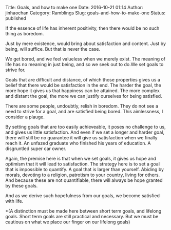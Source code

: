 Title: Goals, and how to make one
Date: 2016-10-21 01:14
Author: jinhaochan
Category: Ramblings
Slug: goals-and-how-to-make-one
Status: published

If the essence of life has inherent positivity, then there would be no such thing as boredom.

Just by mere existence, would bring about satisfaction and content. Just by being, will suffice. But that is never the case.

We get bored, and we feel valueless when we merely exist. The meaning of life has no meaning in just being, and so we seek out to do.We set goals to strive for.

Goals that are difficult and distance, of which those properties gives us a belief that there would be satisfaction in the end. The harder the goal, the more hope it gives us that happiness can be attained. The more complex and distant the goal, the more we can justify ourselves for being satisfied.

There are some people, undoubtly, relish in boredom. They do not see a need to strive for a goal, and are satisfied being bored. This aimlessness, I consider a plauge.

By setting goals that are too easily achieveable, it poses no challenge to us, and gives us little satisfaction. And even if we set a longer and harder goal, there will still be no guarantee it will give us satisfaction when we finally reach it. An unfazed graduate who finished his years of education. A disgruntled super car owner.

Again, the premise here is that when we set goals, it gives us hope and optimism that it will lead to satisfaction. The strategy here is to set a goal that is impossible to quantify. A goal that is larger than yourself. Abiding by morals, devoting to a religion, patrotism to your country, living for others. And because these are not quantifiable, there will always be hope granted by these goals.

And as we derive such hopefulness from our goals, we become satisfied with life.

\*(A distinction must be made here between short term goals, and lifelong goals. Short term goals are still practical and necessary. But we must be cautious on what we place our finger on our lifelong goals)
